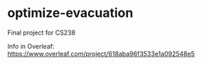 # optimize-evacuation
Final project for CS238

Info in Overleaf: 
https://www.overleaf.com/project/618aba96f3533e1a092548e5

